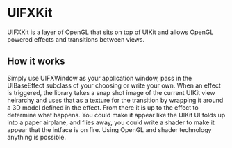 UIFXKit
=======
UIFXKit is a layer of OpenGL that sits on top of UIKit and allows OpenGL powered effects and transitions between views.

How it works
------------
Simply use UIFXWindow as your application window, pass in the UIBaseEffect subclass of your choosing or write your own. When an effect is triggered, the library takes a snap shot image of the current UIKit view heirarchy and uses that as a texture for the transition by wrapping it around a 3D model defined in the effect. From there it is up to the effect to determine what happens. You could make it appear like the UIKit UI folds up into a paper airplane, and flies away, you could write a shader to make it appear that the intface is on fire. Using OpenGL and shader technology anything is possible.
